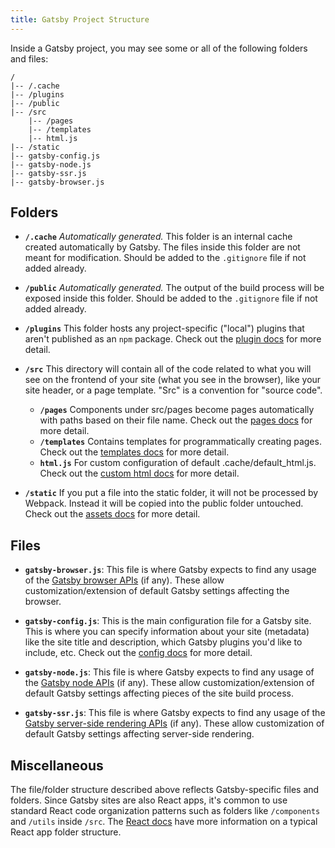```yaml
---
title: Gatsby Project Structure
---
```


Inside a Gatsby project, you may see some or all of the following folders and files:

```flow
/
|-- /.cache
|-- /plugins
|-- /public
|-- /src
    |-- /pages
    |-- /templates
    |-- html.js
|-- /static
|-- gatsby-config.js
|-- gatsby-node.js
|-- gatsby-ssr.js
|-- gatsby-browser.js
```

## Folders

-   **`/.cache`** _Automatically generated._ This folder is an internal cache created automatically by Gatsby. The files inside this folder are not meant for modification. Should be added to the `.gitignore` file if not added already.

-   **`/public`** _Automatically generated._ The output of the build process will be exposed inside this folder. Should be added to the `.gitignore` file if not added already.

-   **`/plugins`** This folder hosts any project-specific ("local") plugins that aren't published as an `npm` package. Check out the [plugin docs](/docs/plugins/) for more detail.

-   **`/src`** This directory will contain all of the code related to what you will see on the frontend of your site (what you see in the browser), like your site header, or a page template. "Src" is a convention for "source code".

    -   **`/pages`** Components under src/pages become pages automatically with paths based on their file name. Check out the [pages docs](/docs/recipes/#creating-pages) for more detail.
    -   **`/templates`** Contains templates for programmatically creating pages. Check out the [templates docs](/docs/building-with-components/#page-template-components) for more detail.
    -   **`html.js`** For custom configuration of default .cache/default_html.js. Check out the [custom html docs](/docs/custom-html/) for more detail.

-   **`/static`** If you put a file into the static folder, it will not be processed by Webpack. Instead it will be copied into the public folder untouched. Check out the [assets docs](/docs/static-folder/#adding-assets-outside-of-the-module-system) for more detail.

## Files

-   **`gatsby-browser.js`**: This file is where Gatsby expects to find any usage of the [Gatsby browser APIs](/docs/browser-apis/) (if any). These allow customization/extension of default Gatsby settings affecting the browser.

-   **`gatsby-config.js`**: This is the main configuration file for a Gatsby site. This is where you can specify information about your site (metadata) like the site title and description, which Gatsby plugins you'd like to include, etc. Check out the [config docs](/docs/gatsby-config/) for more detail.

-   **`gatsby-node.js`**: This file is where Gatsby expects to find any usage of the [Gatsby node APIs](/docs/node-apis/) (if any). These allow customization/extension of default Gatsby settings affecting pieces of the site build process.

-   **`gatsby-ssr.js`**: This file is where Gatsby expects to find any usage of the [Gatsby server-side rendering APIs](/docs/ssr-apis/) (if any). These allow customization of default Gatsby settings affecting server-side rendering.

## Miscellaneous

The file/folder structure described above reflects Gatsby-specific files and folders. Since Gatsby sites are also React apps, it's common to use standard React code organization patterns such as folders like `/components` and `/utils` inside `/src`. The [React docs](https://reactjs.org/docs/faq-structure.html) have more information on a typical React app folder structure.
